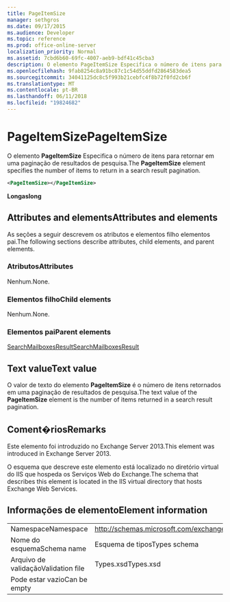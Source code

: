 ```yaml
---
title: PageItemSize
manager: sethgros
ms.date: 09/17/2015
ms.audience: Developer
ms.topic: reference
ms.prod: office-online-server
localization_priority: Normal
ms.assetid: 7cbd6b60-69fc-4007-aeb9-bdf41c45cba3
description: O elemento PageItemSize Especifica o número de itens para retornar em uma paginação de resultados de pesquisa.
ms.openlocfilehash: 9fab8254c8a91bc87c1c54d55ddfd2864583dea5
ms.sourcegitcommit: 34041125dc8c5f993b21cebfc4f8b72f0fd2cb6f
ms.translationtype: MT
ms.contentlocale: pt-BR
ms.lasthandoff: 06/11/2018
ms.locfileid: "19824682"
---
```

# <a name="pageitemsize"></a><span data-ttu-id="ff447-103">PageItemSize</span><span class="sxs-lookup"><span data-stu-id="ff447-103">PageItemSize</span></span>

<span data-ttu-id="ff447-104">O elemento **PageItemSize** Especifica o número de itens para retornar em uma paginação de resultados de pesquisa.</span><span class="sxs-lookup"><span data-stu-id="ff447-104">The **PageItemSize** element specifies the number of items to return in a search result pagination.</span></span> 
  
```XML
<PageItemSize></PageItemSize>
```

 <span data-ttu-id="ff447-105">**Longas**</span><span class="sxs-lookup"><span data-stu-id="ff447-105">**long**</span></span>
## <a name="attributes-and-elements"></a><span data-ttu-id="ff447-106">Attributes and elements</span><span class="sxs-lookup"><span data-stu-id="ff447-106">Attributes and elements</span></span>

<span data-ttu-id="ff447-107">As seções a seguir descrevem os atributos e elementos filho elementos pai.</span><span class="sxs-lookup"><span data-stu-id="ff447-107">The following sections describe attributes, child elements, and parent elements.</span></span>
  
### <a name="attributes"></a><span data-ttu-id="ff447-108">Atributos</span><span class="sxs-lookup"><span data-stu-id="ff447-108">Attributes</span></span>

<span data-ttu-id="ff447-109">Nenhum.</span><span class="sxs-lookup"><span data-stu-id="ff447-109">None.</span></span>
  
### <a name="child-elements"></a><span data-ttu-id="ff447-110">Elementos filho</span><span class="sxs-lookup"><span data-stu-id="ff447-110">Child elements</span></span>

<span data-ttu-id="ff447-111">Nenhum.</span><span class="sxs-lookup"><span data-stu-id="ff447-111">None.</span></span>
  
### <a name="parent-elements"></a><span data-ttu-id="ff447-112">Elementos pai</span><span class="sxs-lookup"><span data-stu-id="ff447-112">Parent elements</span></span>

[<span data-ttu-id="ff447-113">SearchMailboxesResult</span><span class="sxs-lookup"><span data-stu-id="ff447-113">SearchMailboxesResult</span></span>](searchmailboxesresult.md)
  
## <a name="text-value"></a><span data-ttu-id="ff447-114">Text value</span><span class="sxs-lookup"><span data-stu-id="ff447-114">Text value</span></span>

<span data-ttu-id="ff447-115">O valor de texto do elemento **PageItemSize** é o número de itens retornados em uma paginação de resultados de pesquisa.</span><span class="sxs-lookup"><span data-stu-id="ff447-115">The text value of the **PageItemSize** element is the number of items returned in a search result pagination.</span></span> 
  
## <a name="remarks"></a><span data-ttu-id="ff447-116">Coment�rios</span><span class="sxs-lookup"><span data-stu-id="ff447-116">Remarks</span></span>

<span data-ttu-id="ff447-117">Este elemento foi introduzido no Exchange Server 2013.</span><span class="sxs-lookup"><span data-stu-id="ff447-117">This element was introduced in Exchange Server 2013.</span></span>
  
<span data-ttu-id="ff447-118">O esquema que descreve este elemento está localizado no diretório virtual do IIS que hospeda os Serviços Web do Exchange.</span><span class="sxs-lookup"><span data-stu-id="ff447-118">The schema that describes this element is located in the IIS virtual directory that hosts Exchange Web Services.</span></span>
  
## <a name="element-information"></a><span data-ttu-id="ff447-119">Informações de elemento</span><span class="sxs-lookup"><span data-stu-id="ff447-119">Element information</span></span>

|||
|:-----|:-----|
|<span data-ttu-id="ff447-120">Namespace</span><span class="sxs-lookup"><span data-stu-id="ff447-120">Namespace</span></span>  <br/> |http://schemas.microsoft.com/exchange/services/2006/types  <br/> |
|<span data-ttu-id="ff447-121">Nome do esquema</span><span class="sxs-lookup"><span data-stu-id="ff447-121">Schema name</span></span>  <br/> |<span data-ttu-id="ff447-122">Esquema de tipos</span><span class="sxs-lookup"><span data-stu-id="ff447-122">Types schema</span></span>  <br/> |
|<span data-ttu-id="ff447-123">Arquivo de validação</span><span class="sxs-lookup"><span data-stu-id="ff447-123">Validation file</span></span>  <br/> |<span data-ttu-id="ff447-124">Types.xsd</span><span class="sxs-lookup"><span data-stu-id="ff447-124">Types.xsd</span></span>  <br/> |
|<span data-ttu-id="ff447-125">Pode estar vazio</span><span class="sxs-lookup"><span data-stu-id="ff447-125">Can be empty</span></span>  <br/> ||
   

